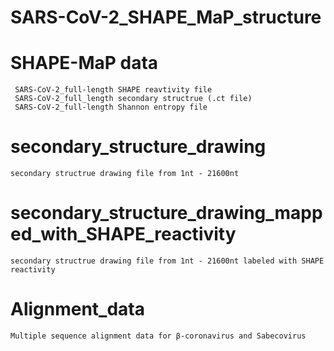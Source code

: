# SARS-CoV-2_SHAPE_MaP_structure

# SHAPE-MaP data
     SARS-CoV-2_full-length SHAPE reavtivity file 
     SARS-CoV-2_full_length secondary structrue (.ct file)
     SARS-CoV-2_full-length Shannon entropy file
# secondary_structure_drawing
    secondary structrue drawing file from 1nt - 21600nt
# secondary_structure_drawing_mapped_with_SHAPE_reactivity
    secondary structrue drawing file from 1nt - 21600nt labeled with SHAPE reactivity
# Alignment_data
    Multiple sequence alignment data for β-coronavirus and Sabecovirus
